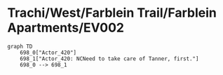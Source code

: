 # Trachi/West/Farblein Trail/Farblein Apartments/EV002


```mermaid
graph TD
    698_0["Actor_420"]
    698_1["Actor_420: NCNeed to take care of Tanner, first."]
    698_0 --> 698_1
```